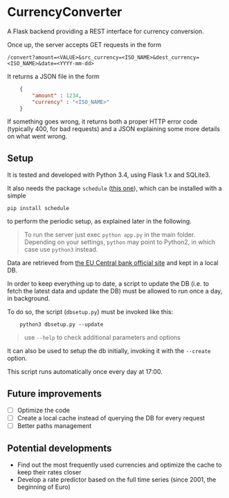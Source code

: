 # CurrencyConverter

A Flask backend providing a REST interface for currency conversion.

Once up, the server accepts GET requests in the form

```/convert?amount=<VALUE>&src_currency=<ISO_NAME>&dest_currency=<ISO_NAME>&date=<YYYY-mm-dd>```

It returns a JSON file in the form

```json
    {
        "amount" : 1234,
        "currency" : "<ISO_NAME>"
    }
```
If something goes wrong, it returns both a proper HTTP error code (typically 400, for bad requests) and a JSON explaining some more details on what went wrong.



## Setup

It is tested and developed with Python 3.4, using Flask 1.x and SQLite3.

It also needs the package `schedule` ([this one](https://github.com/dbader/schedule)), which can be installed with a simple
```
pip install schedule
```

to perform the periodic setup, as explained later in the following.

> To run the server just exec `python app.py` in the main folder. Depending on your settings, `python` may point to Python2, in which case use `python3` instead.



Data are retrieved from [the EU Central bank official site](https://www.ecb.europa.eu/stats/eurofxref/) and kept in a local DB.

In order to keep everything up to date, a script to update the DB (i.e. to fetch the latest data and update the DB) must be allowed to run once a day, in background.

To do so, the script (`dbsetup.py`) must be invoked like this:

```
    python3 dbsetup.py --update
```

> use `--help` to check additional parameters and options

It can also be used to setup the db initially, invoking it with the `--create` option.

This script runs automatically once every day at 17:00.

## Future improvements
- [ ] Optimize the code
- [ ] Create a local cache instead of querying the DB for every request
- [ ] Better paths management

## Potential developments
* Find out the most frequently used currencies and optimize the cache to keep their rates closer
* Develop a rate predictor based on the full time series (since 2001, the beginning of Euro)